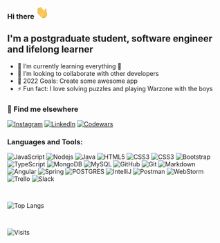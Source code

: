 ### Hi there  <img src="https://raw.githubusercontent.com/bromazepam/bromazepam/master/wave.gif" width="30" height="30">

## I'm a postgraduate student, software engineer and lifelong learner

- 🌱 I’m currently learning everything 🤣
- 👯 I’m looking to collaborate with other developers
- 🥅 2022 Goals: Create some awesome app
- ⚡ Fun fact: I love solving puzzles and playing Warzone with the boys

### 📢 Find me elsewhere

<p>
<a href="https://www.instagram.com/david.radibratovic/" target="_blank"><img alt="Instagram" 
src="https://img.shields.io/badge/instagram-%2312100E.svg?&style=for-the-badge&logo=instagram&logoColor=blue" /></a>
<a href="https://www.linkedin.com/in/david-radibratovic/" target="_blank"><img alt="LinkedIn" 
src="https://img.shields.io/badge/linkedin-%2312100E.svg?&style=for-the-badge&logo=linkedin&logoColor=blue" /></a> 
<a href="https://www.codewars.com/users/bromazepam" target="_blank"><img alt="Codewars" 
src="https://img.shields.io/badge/codewars-%2312100E.svg?&style=for-the-badge&logo=codewars&logoColor=blue" /></a>
</p>

### Languages and Tools:

![JavaScript](https://img.shields.io/badge/-JavaScript-black?style=flat-square&logo=javascript)
![Nodejs](https://img.shields.io/badge/-Nodejs-black?style=flat-square&logo=Node.js)
![Java](https://img.shields.io/badge/-java-ED8B00?style=flat-square&logo=java&logoColor=black)
![HTML5](https://img.shields.io/badge/-HTML5-E34F26?style=flat-square&logo=html5&logoColor=white)
![CSS3](https://img.shields.io/badge/-CSS3-1572B6?style=flat-square&logo=css3)
![CSS3](https://img.shields.io/badge/SASS-hotpink.svg?&style=flat-square&logo=SASS&logoColor=white)
![Bootstrap](https://img.shields.io/badge/-Bootstrap-563D7C?style=flat-square&logo=bootstrap)
![TypeScript](https://img.shields.io/badge/-TypeScript-007ACC?style=flat-square&logo=typescript&logoColor=black)
![MongoDB](https://img.shields.io/badge/-MongoDB-black?style=flat-square&logo=mongodb)
![MySQL](https://img.shields.io/badge/-MySQL-blue?style=flat-square&logo=mysql&logoColor=white)
![GitHub](https://img.shields.io/badge/-GitHub-181717?style=flat-square&logo=github)
![Git](https://img.shields.io/badge/git-%23F05033.svg?&style=flat-square&logo=git&logoColor=white)
![Markdown](https://img.shields.io/badge/MARKDOWN-%23000000.svg?&style=flat-square&logo=markdown&logoColor=white)
![Angular](https://img.shields.io/badge/Angular-%23E23237.svg?&style=flat-square&logo=angularjs&logoColor=white)
![Spring](https://img.shields.io/badge/Spring-%236DB33F.svg?&style=flat-square&logo=spring&logoColor=white)
![POSTGRES](https://img.shields.io/badge/POSTGRES-%23316192.svg?&style=flat-square&logo=postgresql&logoColor=white)
![IntelliJ](https://img.shields.io/badge/-IntelliJ%20IDEA-informational?style=flat-square&logo=intellij-idea&logoColor=black)
![Postman](https://img.shields.io/badge/Postman-black?style=flat-square&logo=postman)
![WebStorm](https://img.shields.io/badge/-WebStorm%20-9cf?style=flat-square&logo=webstorm&logoColor=black)
![Trello](https://img.shields.io/badge/Trello-%23026AA7.svg?&style=flat-square&logo=Trello&logoColor=white)
![Slack](https://img.shields.io/badge/Slack-4A154B?style=flat-squared&logo=slack&logoColor=white)

<br />

![Top Langs](https://github-readme-stats.vercel.app/api/top-langs/?username=bromazepam&hide=TeX&layout=compact&theme=dark)


<br />

![Visits](https://visitor-badge.glitch.me/badge?page_id=bromazepam)
